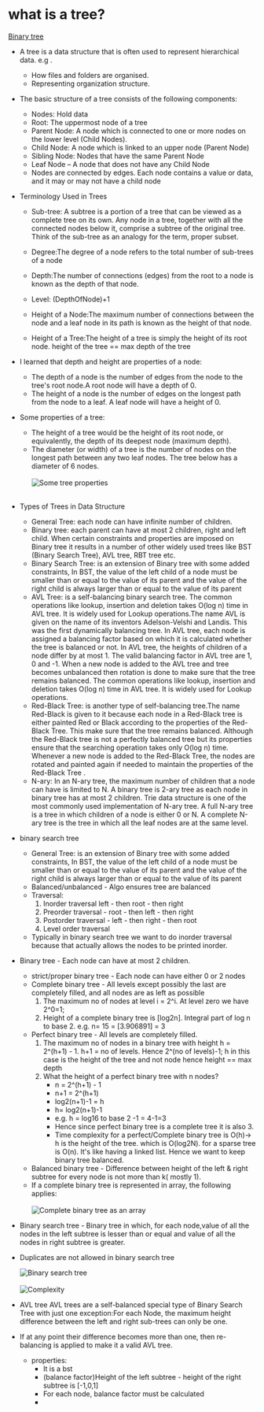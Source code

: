 # what is a tree?

[Binary tree](https://www.youtube.com/watch?v=H5JubkIy_p8&ab_channel=mycodeschool)

- A tree is a data structure that is often used to represent hierarchical data.
  e.g .
    - How files and folders are organised.
    - Representing organization structure.

- The basic structure of a tree consists of the following components:

    - Nodes: Hold data
    - Root: The uppermost node of a tree
    - Parent Node: A node which is connected to one or more nodes on the lower level (Child Nodes).
    - Child Node: A node which is linked to an upper node (Parent Node)
    - Sibling Node: Nodes that have the same Parent Node
    - Leaf Node – A node that does not have any Child Node
    - Nodes are connected by edges. Each node contains a value or data, and it may or may not have a child node
- Terminology Used in Trees
    - Sub-tree: A subtree is a portion of a tree that can be viewed as a complete tree on its own. Any node in a tree,
      together with all the connected nodes below it, comprise a subtree of the original tree. Think of the sub-tree as
      an analogy for the term, proper subset.
    - Degree:The degree of a node refers to the total number of sub-trees of a node

    - Depth:The number of connections (edges) from the root to a node is known as the depth of that node.
    - Level: (DepthOfNode)+1
    - Height of a Node:The maximum number of connections between the node and a leaf node in its path is known as the
      height of that node.
    - Height of a Tree:The height of a tree is simply the height of its root node. height of the tree == max depth of the tree
- I learned that depth and height are properties of a node:
    - The depth of a node is the number of edges from the node to the tree's root node.A root node will have a depth of
        0.
    - The height of a node is the number of edges on the longest path from the node to a leaf. A leaf node will have a
      height of 0.

- Some properties of a tree:
    - The height of a tree would be the height of its root node,
      or equivalently, the depth of its deepest node (maximum depth).
    - The diameter (or width) of a tree is the number of nodes on the longest path between any two leaf nodes. The tree
      below has a diameter of 6 nodes.
      <br/>
      <br/>
      ![Some tree properties](../images/someTreeProperties.png)
      <br/>
      <br/>

- Types of Trees in Data Structure
    - General Tree: each node can have infinite number of children.
    - Binary tree:  each parent can have at most 2 children, right and left child. When certain constraints and
      properties are imposed on Binary tree it results in a number of other widely used trees like BST (Binary Search
      Tree), AVL tree, RBT tree etc.
    - Binary Search Tree: is an extension of Binary tree with some added constraints, In BST, the value of the left
      child of a node must be smaller than or equal to the value of its parent and the value of the right child is
      always larger than or equal to the value of its parent
    - AVL Tree: is a self-balancing binary search tree. The common operations like lookup, insertion and deletion takes
      O(log n) time in AVL tree. It is widely used for Lookup operations.The name AVL is given on the name of its
      inventors Adelson-Velshi and Landis. This was the first dynamically balancing tree. In AVL tree, each node is
      assigned a balancing factor based on which it is calculated whether the tree is balanced or not. In AVL tree, the
      heights of children of a node differ by at most 1. The valid balancing factor in AVL tree are 1, 0 and -1. When a
      new node is added to the AVL tree and tree becomes unbalanced then rotation is done to make sure that the tree
      remains balanced. The common operations like lookup, insertion and deletion takes O(log n) time in AVL tree. It is
      widely used for Lookup operations.
    - Red-Black Tree: is another type of self-balancing tree.The name Red-Black is given to it because each node in a
      Red-Black tree is either painted Red or Black according to the properties of the Red- Black Tree. This make sure
      that the tree remains balanced. Although the Red-Black tree is not a perfectly balanced tree but its properties
      ensure that the searching operation takes only O(log n) time. Whenever a new node is added to the Red-Black Tree,
      the nodes are rotated and painted again if needed to maintain the properties of the Red-Black Tree .
    - N-ary: In an N-ary tree, the maximum number of children that a node can have is limited to N. A binary tree is
      2-ary tree as each node in binary tree has at most 2 children. Trie data structure is one of the most commonly
      used implementation of N-ary tree. A full N-ary tree is a tree in which children of a node is either 0 or N. A
      complete N-ary tree is the tree in which all the leaf nodes are at the same level.
- binary search tree
    - General Tree: is an extension of Binary tree with some added constraints, In BST, the value of the left child of a
      node must be smaller than or equal to the value of its parent and the value of the right child is always larger
      than or equal to the value of its parent
    - Balanced/unbalanced - Algo ensures tree are balanced
    - Traversal:
        1. Inorder traversal left - then root - then right
        2. Preorder traversal - root - then left - then right
        3. Postorder traversal - left - then right - then root
        4. Level order traversal
    - Typically in binary search tree we want to do inorder traversal because
      that actually allows the nodes to be printed inorder.
- Binary tree - Each node can have at most 2 children.
    - strict/proper binary tree - Each node can have either 0 or 2 nodes
    - Complete binary tree - All levels except possibly the last are completely filled, and all nodes are as left as
      possible
        1. The maximum no of nodes at level i = 2^i. At level zero we have 2^0=1;
        2. Height of a complete binary tree is [log2n]. Integral part of log n to base 2. e.g. n= 15 = [3.906891] = 3
    - Perfect binary tree - All levels are completely filled.
        1. The maximum no of nodes in a binary tree with height h = 2^(h+1) - 1. h+1 = no of levels. Hence 2^(no of
           levels)-1;
           h in this case is the height of the tree and not node hence height == max depth
        2. What the height of a perfect binary tree with n nodes?
            - n = 2^(h+1) - 1
            - n+1 = 2^(h+1)
            - log2(n+1)-1 = h
            - h= log2(n+1)-1
            - e.g. h = log16 to base 2 -1 = 4-1=3
            - Hence since perfect binary tree is a complete tree it is also 3.
            - Time complexity for a perfect/Complete binary tree is O(h)-> h is the height of the tree.
              which is O(log2N). for a sparse tree is O(n). It's like having a linked list. Hence we want to keep binary
              tree balanced.
    - Balanced binary tree - Difference between height of the left & right subtree for every node is not more than k(
      mostly 1).
    - If a complete binary tree is represented in array, the following applies:
      <br/>
      <br/>
      ![Complete binary tree as an array](../images/completeBinaryTreeAsArray.png)
- Binary search tree - Binary tree in which, for each node,value of all the nodes
  in the left subtree is lesser than or equal and value of all the
  nodes in right subtree is greater.
- Duplicates are not allowed in binary search tree

  ![Binary search tree](../images/binarysearch.png)
  </br>
  </br>
  ![Complexity](../images/binarysearchtreecomplexity.png)

- AVL tree
  AVL trees are a self-balanced special type of Binary Search Tree with just one exception:For each Node, the maximum height difference between the left and right sub-trees can only be one. 
- If at any point their difference becomes more than one, then re-balancing is applied to make it a valid AVL tree.
  - properties:
    - It is a bst
    - (balance factor)Height of the left subtree - height of the right subtree is [-1,0,1]
    - For each node, balance factor must be calculated
    - 


  



    
      